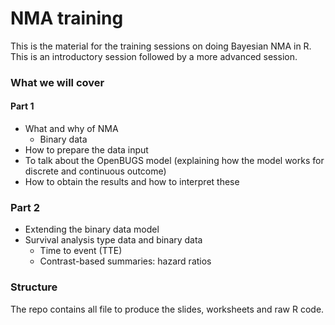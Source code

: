 # NMA training

This is the material for the training sessions on doing Bayesian NMA in R.
This is an introductory session followed by a more advanced session.

### What we will cover

#### Part 1

* What and why of NMA
  * Binary data   
* How to prepare the data input
* To talk about the OpenBUGS model (explaining how the model works for discrete and continuous outcome)
* How to obtain the results and how to interpret these

### Part 2

* Extending the binary data model
* Survival analysis type data and binary data
  * Time to event (TTE)
  * Contrast-based summaries: hazard ratios
    
### Structure

The repo contains all file to produce the slides, worksheets and raw R code.
